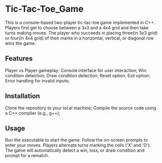 # Tic-Tac-Toe_Game
This is a console-based two-player tic-tac-toe game implemented in C++. Players first get to choose between a 3x3 and a 4x4 grid and then take turns making moves. The player who succeeds in placing three(in 3x3 grid) or four(in 4x4 grid) of their marks in a horizontal, vertical, or diagonal row wins the game.

## Features
Player vs Player gameplay;
Console interface for user interaction;
Win condition detection;
Draw condition detection;
Reset option;
Exit option;
Error handling for invalid inputs;

## Installation
Clone the repository to your local machine;
Compile the source code using a C++ compiler (e.g., g++);

## Usage
Run the executable to start the game.
Follow the on-screen prompts to enter your moves. 
Players alternate turns marking the cells ('X' and 'O'). The game will automatically detect a win, loss, or draw condition and prompt for a rematch.

